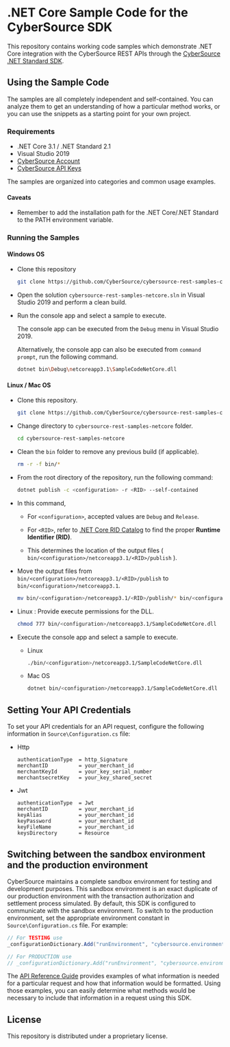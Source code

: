 # .NET Core Sample Code for the CyberSource SDK

<!-- [![Travis CI Status](https://travis-ci.org/CyberSource/cybersource-rest-samples-csharp.svg?branch=master)](https://travis-ci.org/CyberSource/cybersource-rest-samples-csharp) -->

This repository contains working code samples which demonstrate .NET Core integration with the CyberSource REST APIs through the [CyberSource .NET Standard SDK](https://github.com/CyberSource/cybersource-rest-client-dotnetstandard).

## Using the Sample Code

The samples are all completely independent and self-contained. You can analyze them to get an understanding of how a particular method works, or you can use the snippets as a starting point for your own project.

### Requirements

* .NET Core 3.1 / .NET Standard 2.1
* Visual Studio 2019
* [CyberSource Account](https://developer.cybersource.com/api/developer-guides/dita-gettingstarted/registration.html)
* [CyberSource API Keys](https://developer.cybersource.com/api/developer-guides/dita-gettingstarted/registration/createCertSharedKey.html)

The samples are organized into categories and common usage examples.

#### Caveats

* Remember to add the installation path for the .NET Core/.NET Standard to the PATH environment variable.

### Running the Samples

#### Windows OS

* Clone this repository

    ```bash
    git clone https://github.com/CyberSource/cybersource-rest-samples-csharp.git
    ```

* Open the solution `cybersource-rest-samples-netcore.sln` in Visual Studio 2019 and perform a clean build.

* Run the console app and select a sample to execute.

  The console app can be executed from the `Debug` menu in Visual Studio 2019.

  Alternatively, the console app can also be executed from `command prompt`, run the following command.

    ```bash
    dotnet bin\Debug\netcoreapp3.1\SampleCodeNetCore.dll
    ```

#### Linux / Mac OS

* Clone this repository.

    ```bash
    git clone https://github.com/CyberSource/cybersource-rest-samples-csharp.git
    ```

* Change directory to `cybersource-rest-samples-netcore` folder.

    ```bash
    cd cybersource-rest-samples-netcore
    ```

* Clean the `bin` folder to remove any previous build (if applicable).

    ```bash
    rm -r -f bin/*
    ```

* From the root directory of the repository, run the following command:

    ```bash
    dotnet publish -c <configuration> -r <RID> --self-contained
    ```

* In this command,

  * For `<configuration>`, accepted values are `Debug` and `Release`.

  * For `<RID>`, refer to [.NET Core RID Catalog](https://docs.microsoft.com/en-us/dotnet/core/rid-catalog) to find the proper **Runtime Identifier (RID)**.

  * This determines the location of the output files ( `bin/<configuration>/netcoreapp3.1/<RID>/publish` ).

* Move the output files from `bin/<configuration>/netcoreapp3.1/<RID>/publish` to `bin/<configuration>/netcoreapp3.1`.

    ```bash
    mv bin/<configuration>/netcoreapp3.1/<RID>/publish/* bin/<configuration>/netcoreapp3.1
    ```

* Linux : Provide execute permissions for the DLL.

    ```bash
    chmod 777 bin/<configuration>/netcoreapp3.1/SampleCodeNetCore.dll
    ```

* Execute the console app and select a sample to execute.

  * Linux

    ```bash
    ./bin/<configuration>/netcoreapp3.1/SampleCodeNetCore.dll
    ```

  * Mac OS

    ```bash
    dotnet bin/<configuration>/netcoreapp3.1/SampleCodeNetCore.dll
    ```

## Setting Your API Credentials

To set your API credentials for an API request, configure the following information in `Source\Configuration.cs` file:
  
* Http

    ```lang-none
    authenticationType  = http_Signature
    merchantID          = your_merchant_id
    merchantKeyId       = your_key_serial_number
    merchantsecretKey   = your_key_shared_secret
    ```

* Jwt

    ```lang-none
    authenticationType  = Jwt
    merchantID          = your_merchant_id
    keyAlias            = your_merchant_id
    keyPassword         = your_merchant_id
    keyFileName         = your_merchant_id
    keysDirectory       = Resource
    ```

## Switching between the sandbox environment and the production environment

CyberSource maintains a complete sandbox environment for testing and development purposes. This sandbox environment is an exact duplicate of our production environment with the transaction authorization and settlement process simulated. By default, this SDK is configured to communicate with the sandbox environment. To switch to the production environment, set the appropriate environment constant in `Source\Configuration.cs` file.  For example:

```csharp
// For TESTING use
_configurationDictionary.Add("runEnvironment", "cybersource.environment.sandbox");

// For PRODUCTION use
// _configurationDictionary.Add("runEnvironment", "cybersource.environment.production");
```

The [API Reference Guide](https://developer.cybersource.com/api/reference/api-reference.html) provides examples of what information is needed for a particular request and how that information would be formatted. Using those examples, you can easily determine what methods would be necessary to include that information in a request using this SDK.

## License

This repository is distributed under a proprietary license.
